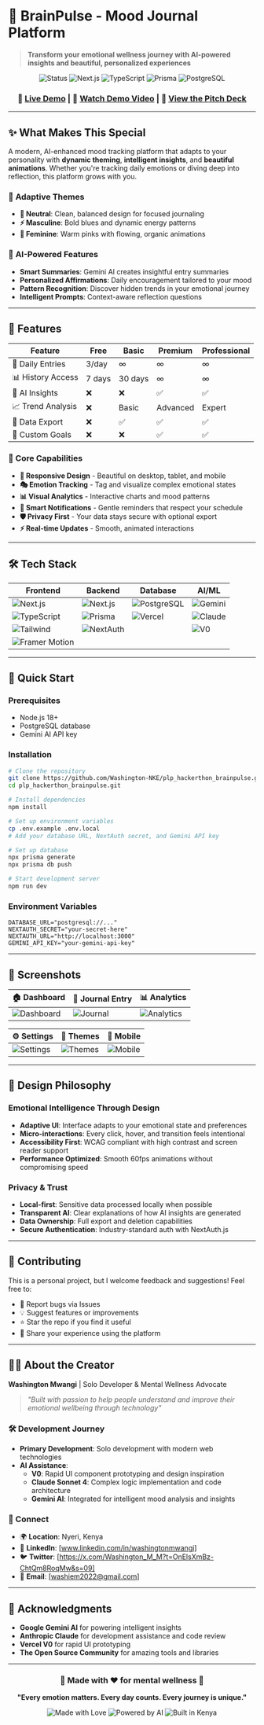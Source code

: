 # 🌟 BrainPulse - Mood Journal Platform

> **Transform your emotional wellness journey with AI-powered insights and beautiful, personalized experiences**

<div align="center">

![Status](https://img.shields.io/badge/Status-Live-brightgreen?style=for-the-badge)
![Next.js](https://img.shields.io/badge/Next.js-14-black?style=for-the-badge&logo=next.js)
![TypeScript](https://img.shields.io/badge/TypeScript-blue?style=for-the-badge&logo=typescript&logoColor=white)
![Prisma](https://img.shields.io/badge/Prisma-2D3748?style=for-the-badge&logo=prisma&logoColor=white)
![PostgreSQL](https://img.shields.io/badge/PostgreSQL-316192?style=for-the-badge&logo=postgresql&logoColor=white)

### 🔗 [**Live Demo**](https://brainpulse.riverpen.com) | 🎥 [**Watch Demo Video**](YOUR_DEMO_VIDEO_URL_HERE) | 📘 [**View the Pitch Deck**](https://gamma.app/docs/BrainPulse-Feel-Better-Every-Day-yoeo29lvy6dv444)

</div>

---

## ✨ What Makes This Special

A modern, AI-enhanced mood tracking platform that adapts to your personality with **dynamic theming**, **intelligent insights**, and **beautiful animations**. Whether you're tracking daily emotions or diving deep into reflection, this platform grows with you.

### 🎨 **Adaptive Themes**
- **🧠 Neutral**: Clean, balanced design for focused journaling
- **⚡ Masculine**: Bold blues and dynamic energy patterns  
- **💖 Feminine**: Warm pinks with flowing, organic animations

### 🤖 **AI-Powered Features**
- **Smart Summaries**: Gemini AI creates insightful entry summaries
- **Personalized Affirmations**: Daily encouragement tailored to your mood
- **Pattern Recognition**: Discover hidden trends in your emotional journey
- **Intelligent Prompts**: Context-aware reflection questions

---

## 🚀 Features

| Feature | Free | Basic | Premium | Professional |
|---------|------|-------|---------|--------------|
| 📝 Daily Entries | 3/day | ∞ | ∞ | ∞ |
| 📊 History Access | 7 days | 30 days | ∞ | ∞ |
| 🤖 AI Insights | ❌ | ❌ | ✅ | ✅ |
| 📈 Trend Analysis | ❌ | Basic | Advanced | Expert |
| 💾 Data Export | ❌ | ✅ | ✅ | ✅ |
| 🎯 Custom Goals | ❌ | ❌ | ✅ | ✅ |

### 🌈 Core Capabilities
- **📱 Responsive Design** - Beautiful on desktop, tablet, and mobile
- **🎭 Emotion Tracking** - Tag and visualize complex emotional states
- **📊 Visual Analytics** - Interactive charts and mood patterns
- **🔔 Smart Notifications** - Gentle reminders that respect your schedule
- **🛡️ Privacy First** - Your data stays secure with optional export
- **⚡ Real-time Updates** - Smooth, animated interactions

---

## 🛠️ Tech Stack

<div align="center">

| Frontend | Backend | Database | AI/ML |
|----------|---------|----------|-------|
| ![Next.js](https://img.shields.io/badge/-Next.js-000?style=flat&logo=next.js) | ![Next.js](https://img.shields.io/badge/-Next.js-000?style=flat&logo=next.js)| ![PostgreSQL](https://img.shields.io/badge/-PostgreSQL-336791?style=flat&logo=postgresql&logoColor=white) | ![Gemini](https://img.shields.io/badge/-Gemini_AI-4285F4?style=flat&logo=google&logoColor=white) |
| ![TypeScript](https://img.shields.io/badge/-TypeScript-3178C6?style=flat&logo=typescript&logoColor=white) | ![Prisma](https://img.shields.io/badge/-Prisma-2D3748?style=flat&logo=prisma&logoColor=white) | ![Vercel](https://img.shields.io/badge/-Vercel-000?style=flat&logo=vercel) | ![Claude](https://img.shields.io/badge/-Claude_4-FF6B35?style=flat) |
| ![Tailwind](https://img.shields.io/badge/-Tailwind-38B2AC?style=flat&logo=tailwind-css&logoColor=white) | ![NextAuth](https://img.shields.io/badge/-NextAuth-000?style=flat&logo=next.js) | | ![V0](https://img.shields.io/badge/-V0-000?style=flat) |
| ![Framer Motion](https://img.shields.io/badge/-Framer_Motion-0055FF?style=flat&logo=framer&logoColor=white) | | | |

</div>

---

## 🎯 Quick Start

### Prerequisites
- Node.js 18+
- PostgreSQL database
- Gemini AI API key

### Installation

```bash
# Clone the repository
git clone https://github.com/Washington-NKE/plp_hackerthon_brainpulse.git
cd plp_hackerthon_brainpulse.git

# Install dependencies
npm install

# Set up environment variables
cp .env.example .env.local
# Add your database URL, NextAuth secret, and Gemini API key

# Set up database
npx prisma generate
npx prisma db push

# Start development server
npm run dev
```

### Environment Variables

```env
DATABASE_URL="postgresql://..."
NEXTAUTH_SECRET="your-secret-here"
NEXTAUTH_URL="http://localhost:3000"
GEMINI_API_KEY="your-gemini-api-key"
```

---

## 📱 Screenshots

<div align="center">

| 🏠 Dashboard | 📝 Journal Entry | 📊 Analytics |
|--------------|------------------|--------------|
| ![Dashboard](path/to/dashboard.png) | ![Journal](path/to/journal.png) | ![Analytics](path/to/analytics.png) |

| ⚙️ Settings | 🎨 Themes | 📱 Mobile |
|-------------|-----------|-----------|
| ![Settings](path/to/settings.png) | ![Themes](path/to/themes.png) | ![Mobile](path/to/mobile.png) |

</div>

---

## 🎨 Design Philosophy

### **Emotional Intelligence Through Design**
- **Adaptive UI**: Interface adapts to your emotional state and preferences
- **Micro-interactions**: Every click, hover, and transition feels intentional
- **Accessibility First**: WCAG compliant with high contrast and screen reader support
- **Performance Optimized**: Smooth 60fps animations without compromising speed

### **Privacy & Trust**
- **Local-first**: Sensitive data processed locally when possible
- **Transparent AI**: Clear explanations of how AI insights are generated
- **Data Ownership**: Full export and deletion capabilities
- **Secure Authentication**: Industry-standard auth with NextAuth.js

---

## 🤝 Contributing

This is a personal project, but I welcome feedback and suggestions! Feel free to:

- 🐛 Report bugs via Issues
- 💡 Suggest features or improvements  
- ⭐ Star the repo if you find it useful
- 🔄 Share your experience using the platform

---

## 👨‍💻 About the Creator

**Washington Mwangi** | Solo Developer & Mental Wellness Advocate

> *"Built with passion to help people understand and improve their emotional wellbeing through technology"*

### 🛠️ Development Journey
- **Primary Development**: Solo development with modern web technologies
- **AI Assistance**: 
  - **V0**: Rapid UI component prototyping and design inspiration
  - **Claude Sonnet 4**: Complex logic implementation and code architecture
  - **Gemini AI**: Integrated for intelligent mood analysis and insights

### 📍 Connect
- 🌍 **Location**: Nyeri, Kenya
- 💼 **LinkedIn**: [www.linkedin.com/in/washingtonmwangi]
- 🐦 **Twitter**: [https://x.com/Washington_M_M?t=OnElsXmBz-ChtQm8RoqMw&s=09]
- 📧 **Email**: [washiem2022@gmail.com]

---

## 🙏 Acknowledgments

- **Google Gemini AI** for powering intelligent insights
- **Anthropic Claude** for development assistance and code review
- **Vercel V0** for rapid UI prototyping
- **The Open Source Community** for amazing tools and libraries

---

<div align="center">

### 🌟 **Made with ❤️ for mental wellness** 🌟

**"Every emotion matters. Every day counts. Every journey is unique."**

![Made with Love](https://img.shields.io/badge/Made_with-❤️-red?style=for-the-badge)
![Powered by AI](https://img.shields.io/badge/Powered_by-🤖_AI-blue?style=for-the-badge)
![Built in Kenya](https://img.shields.io/badge/Built_in-🇰🇪_Kenya-green?style=for-the-badge)

</div>
